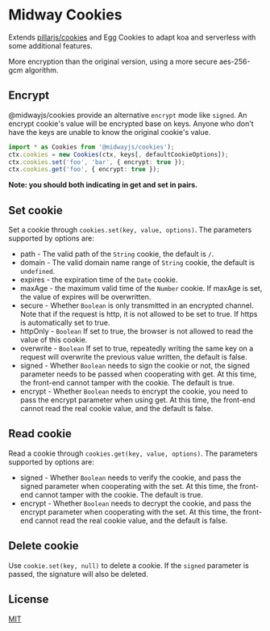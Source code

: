# Midway Cookies

Extends [pillarjs/cookies](https://github.com/pillarjs/cookies) and Egg Cookies to adapt koa and serverless with some additional features.

More encryption than the original version, using a more secure aes-256-gcm algorithm.

## Encrypt

@midwayjs/cookies provide an alternative `encrypt` mode like `signed`. An encrypt cookie's value will be encrypted base on keys. Anyone who don't have the keys are unable to know the original cookie's value.

```ts
import * as Cookies from '@midwayjs/cookies');
ctx.cookies = new Cookies(ctx, keys[, defaultCookieOptions]);
ctx.cookies.set('foo', 'bar', { encrypt: true });
ctx.cookies.get('foo', { encrypt: true });
```

**Note: you should both indicating in get and set in pairs.**

## Set cookie

Set a cookie through `cookies.set(key, value, options)`. The parameters supported by options are:

- path - The valid path of the `String` cookie, the default is `/`.
- domain - The valid domain name range of `String` cookie, the default is `undefined`.
- expires - the expiration time of the `Date` cookie.
- maxAge - the maximum valid time of the `Number` cookie. If maxAge is set, the value of expires will be overwritten.
- secure - Whether `Boolean` is only transmitted in an encrypted channel. Note that if the request is http, it is not allowed to be set to true. If https is automatically set to true.
- httpOnly - `Boolean` If set to true, the browser is not allowed to read the value of this cookie.
- overwrite - `Boolean` If set to true, repeatedly writing the same key on a request will overwrite the previous value written, the default is false.
- signed - Whether `Boolean` needs to sign the cookie or not, the signed parameter needs to be passed when cooperating with get. At this time, the front-end cannot tamper with the cookie. The default is true.
- encrypt - Whether `Boolean` needs to encrypt the cookie, you need to pass the encrypt parameter when using get. At this time, the front-end cannot read the real cookie value, and the default is false.

## Read cookie

Read a cookie through `cookies.get(key, value, options)`. The parameters supported by options are:

- signed - Whether `Boolean` needs to verify the cookie, and pass the signed parameter when cooperating with the set. At this time, the front-end cannot tamper with the cookie. The default is true.
- encrypt - Whether `Boolean` needs to decrypt the cookie, and pass the encrypt parameter when cooperating with the set. At this time, the front-end cannot read the real cookie value, and the default is false.

## Delete cookie

Use `cookie.set(key, null)` to delete a cookie. If the `signed` parameter is passed, the signature will also be deleted.

## License

[MIT]((http://github.com/midwayjs/cookies/blob/master/LICENSE))
